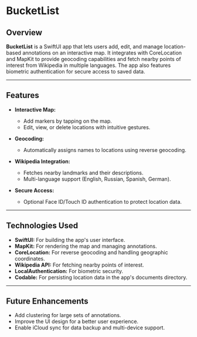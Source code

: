 # BucketList

## Overview

**BucketList** is a SwiftUI app that lets users add, edit, and manage location-based annotations on an interactive map. It integrates with CoreLocation and MapKit to provide geocoding capabilities and fetch nearby points of interest from Wikipedia in multiple languages. The app also features biometric authentication for secure access to saved data.

---

## Features

- **Interactive Map:**
  - Add markers by tapping on the map.
  - Edit, view, or delete locations with intuitive gestures.

- **Geocoding:**
  - Automatically assigns names to locations using reverse geocoding.

- **Wikipedia Integration:**
  - Fetches nearby landmarks and their descriptions.
  - Multi-language support (English, Russian, Spanish, German).

- **Secure Access:**
  - Optional Face ID/Touch ID authentication to protect location data.

---

## Technologies Used

- **SwiftUI:** For building the app's user interface.
- **MapKit:** For rendering the map and managing annotations.
- **CoreLocation:** For reverse geocoding and handling geographic coordinates.
- **Wikipedia API:** For fetching nearby points of interest.
- **LocalAuthentication:** For biometric security.
- **Codable:** For persisting location data in the app's documents directory.

---


## Future Enhancements

- Add clustering for large sets of annotations.
- Improve the UI design for a better user experience.
- Enable iCloud sync for data backup and multi-device support.
